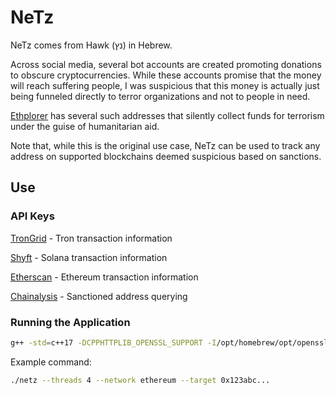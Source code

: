 # NeTz

NeTz comes from Hawk (נץ) in Hebrew.

Across social media, several bot accounts are created promoting donations to obscure cryptocurrencies. 
While these accounts promise that the money will reach suffering people, I was suspicious that this money is actually just being 
funneled directly to terror organizations and not to people in need.

[Ethplorer](https://ethplorer.io/) has several such addresses that silently collect funds for terrorism under the guise of humanitarian aid.

Note that, while this is the original use case, NeTz can be used to track any address on supported blockchains deemed suspicious based on sanctions.

## Use

### API Keys
[TronGrid](https://www.trongrid.io/) - Tron transaction information

[Shyft](https://shyft.to/get-api-key) - Solana transaction information

[Etherscan](https://etherscan.io/) - Ethereum transaction information

[Chainalysis](https://www.chainalysis.com/) - Sanctioned address querying

### Running the Application
```bash
g++ -std=c++17 -DCPPHTTPLIB_OPENSSL_SUPPORT -I/opt/homebrew/opt/openssl/include -L/opt/homebrew/opt/openssl/lib src/*.cpp -lssl -lcrypto -o netz
```
Example command:
```bash
./netz --threads 4 --network ethereum --target 0x123abc...
```
